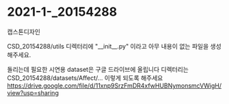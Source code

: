 # 2021-1-_20154288
캡스톤디자인

CSD_20154288/utils 디렉터리에 "\_\_init\_\_.py" 이라고 아무 내용이 없는 파일을 생성해주세요. 

돌리는데 필요한 시연용 dataset은 구글 드라이브에 올립니다
디렉터리는 CSD_20154288/datasets/Affect/... 이렇게 되도록 해주세요
https://drive.google.com/file/d/11xnp9SrzFmDR4xfwHUBNymonsmcVWigH/view?usp=sharing
